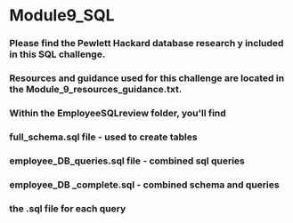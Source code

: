 # Module9_SQL

### Please find the Pewlett Hackard database research y included in this SQL challenge.
### Resources and guidance used for this challenge are located in the Module_9_resources_guidance.txt.


### Within the EmployeeSQLreview folder, you'll find
###  full_schema.sql file - used to create tables
### employee_DB_queries.sql file - combined sql queries
### employee_DB _complete.sql - combined schema and queries
### the .sql file for each query
